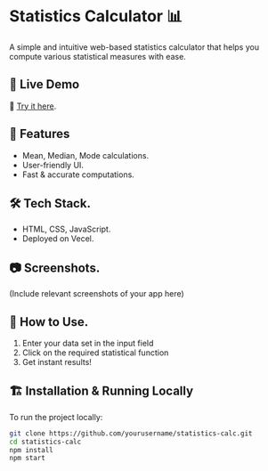 # Statistics Calculator 📊  

A simple and intuitive web-based statistics calculator that helps you compute various statistical measures with ease.  

## 🚀 Live Demo  
🔗 [Try it here](https://statistics-calc.vercel.app/).

## 📌 Features  
- Mean, Median, Mode calculations.  
- User-friendly UI.  
- Fast & accurate computations. 

## 🛠️ Tech Stack.  
- HTML, CSS, JavaScript.  
- Deployed on Vecel. 

## 📷 Screenshots.  
(Include relevant screenshots of your app here)  

## 🎯 How to Use.  
1. Enter your data set in the input field  
2. Click on the required statistical function  
3. Get instant results!  

## 🏗️ Installation & Running Locally  
To run the project locally:  
```bash
git clone https://github.com/yourusername/statistics-calc.git
cd statistics-calc
npm install
npm start
